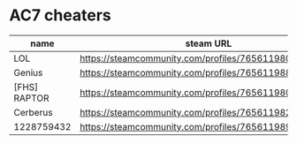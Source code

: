 # AC7 cheaters

| name | steam URL |
| ------ | ------ |
| LOL | https://steamcommunity.com/profiles/76561198081430238 |
| Genius | https://steamcommunity.com/profiles/76561198839646162 |
| [FHS] RAPTOR | https://steamcommunity.com/profiles/76561198073103373 |
| Cerberus | https://steamcommunity.com/profiles/76561198209173436 |
| 1228759432 | https://steamcommunity.com/profiles/76561198973679329 |
